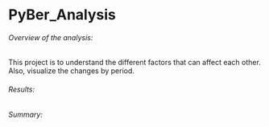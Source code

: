 # PyBer_Analysis

###### Overview of the analysis: 
This project is to understand the different factors that can affect each other. Also, visualize the changes by period. 
###### Results: 

###### Summary: 
